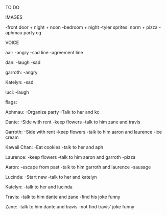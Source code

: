 TO DO

IMAGES

-front door + night + noon
-bedroom + night
-tyler sprites: norm + pizza
-aphmau party cg

VOICE

aar:
-angry
-sad line
-agreement line

dan:
-laugh
-sad

garroth:
-angry

Katelyn:
-sad 

luci:
-laugh


flags:

Aphmau:
    -Organize party
    -Talk to her and kc

Dante:
    -Side with rent
    -keep flowers
    -talk to him zane and travis

Garroth:
    -Side with rent
    -keep flowers
    -talk to him aaron and laurence
    -ice cream

Kawaii Chan:
    -Eat cookies
    -talk to her and aph

Laurence:
    -keep flowers
    -talk to him aaron and garroth
    -pizza

Aaron:
    -escape from past
    -talk to him garroth and laurence
    -sausage

Lucinda:
    -Start new
    -talk to her and katelyn

Katelyn:
    -talk to her and lucinda

Travis:
    -talk to him dante and zane
    -find his joke funny

Zane:
    -talk to him dante and travis
    -not find travis' joke funny
